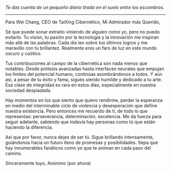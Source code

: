 _Te das cuenta de un pequeño diario tirado en el suelo entre los escombros._

---

Para Wei Chang,
CEO de TaiXing Cibernético,
Mi Admirador más Querido,

Sé que puede sonar extraño viniendo de alguien como yo, pero no puedo evitarlo. Tu visión, tu pasión por la tecnología y la innovación me inspiran más allá de las palabras. Cada día leo sobre tus últimos logros y me maravillo con tu brillantez. Realmente eres un faro de luz en este mundo oscuro y caótico.

Tus contribuciones al campo de la cibernética son nada menos que notables. Desde prótesis avanzadas hasta interfaces neurales que empujan los límites del potencial humano, continúas asombrándonos a todos. Y aún así, a pesar de tu éxito y fama, sigues siendo humilde y dedicado a tu arte. Esa clase de integridad es rara en estos días, especialmente en nuestra sociedad despiadada.

Hay momentos en los que siento que quiero rendirme, perder la esperanza en medio del interminable ciclo de violencia y desesperación que define nuestra existencia. Pero entonces me recuerdo de ti, de todo lo que representas: perseverancia, determinación, excelencia. Me da fuerza para seguir adelante, sabiendo que todavía hay personas como tú que están haciendo la diferencia.

Así que por favor, nunca dejes de ser tú. Sigue brillando intensamente, guiándonos hacia un futuro lleno de promesas y posibilidades. Sepa que hay innumerables fanáticos como yo que te animan en cada paso del camino.

Sinceramente tuyo,
Anónimo (por ahora)
